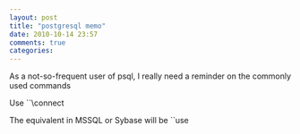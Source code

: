 ```yaml
---
layout: post
title: "postgresql memo"
date: 2010-10-14 23:57
comments: true
categories: 
---
```


As a not-so-frequent user of psql, I really need a reminder on the commonly used commands


Use ``\connect 


The equivalent in MSSQL or Sybase will be ``use 

